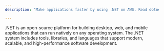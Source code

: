 ```yaml
---
description: "Make applications faster by using .NET on AWS. Read dotnet content on BuildON.AWS"

---
```

.NET is an open-source platform for building desktop, web, and mobile applications that can run natively on any operating system. The .NET system includes tools, libraries, and languages that support modern, scalable, and high-performance software development.
